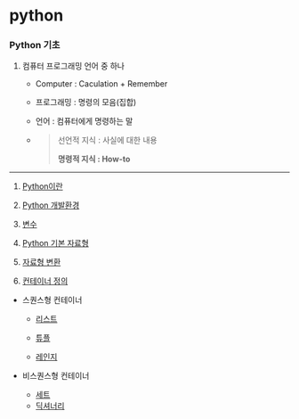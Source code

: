 # python



### Python 기초

1. 컴퓨터 프로그래밍 언어 중 하나

   - Computer : Caculation + Remember

   - 프로그래밍 : 명령의 모음(집합)

   - 언어 : 컴퓨터에게 명령하는 말

   - > 선언적 지식 : 사실에 대한 내용
     >
     > **명령적 지식 : How-to**

---

1. [Python이란](python.md)
2. [Python 개발환경](python2.md)
3. [변수](variable.md)
4. [Python 기본 자료형](data_type)
5. [자료형 변환](conversion)

6. [컨테이너 정의](container.md)

 - 스퀀스형 컨테이너

   - [리스트](list.md)

   - [튜플](tuple.md)
   - [레인지](range.md)
- 비스퀀스형 컨테이너
  - [세트](set.md)
  - [딕셔너리](dict.md)



